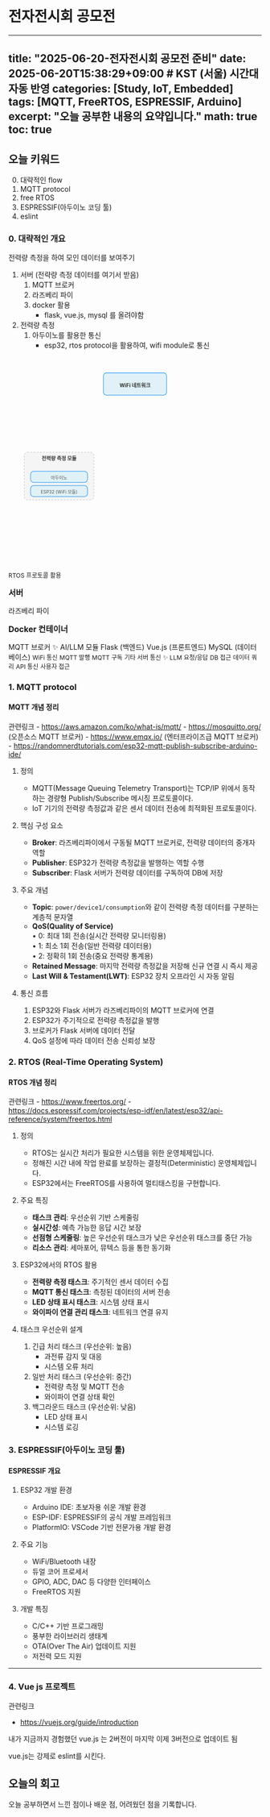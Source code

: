 # 전자전시회 공모전
---
title: "2025-06-20-전자전시회 공모전 준비"
date: 2025-06-20T15:38:29+09:00 # KST (서울) 시간대 자동 반영
categories: [Study, IoT, Embedded]
tags: [MQTT, FreeRTOS, ESPRESSIF, Arduino]
excerpt: "오늘 공부한 내용의 요약입니다."
math: true
toc: true
---

## 오늘 키워드

0. 대략적인 flow
1. MQTT protocol
2. free RTOS
3. ESPRESSIF(아두이노 코딩 툴)
4. eslint

### 0. 대략적인 개요

전력량 측정을 하여 모인 데이터를 보여주기

1. 서버 (전략량 측정 데이터를 여기서 받음)
    1. MQTT 브로커
    2. 라즈베리 파이
    3. docker 활용
        - flask, vue.js, mysql 를 올려야함
2. 전력량 측정
    1. 아두이노를 활용한 통신
        - esp32, rtos protocol을 활용하여, wifi module로 통신

<svg width="100%" height="auto" viewBox="0 0 800 650" xmlns="http://www.w3.org/2000/svg" style="font-family: 'Inter', sans-serif;">
  <defs>
    <style>
      .box {
        fill: #e0f2f7; /* Light blue background */
        stroke: #42a5f5; /* Blue border */
        stroke-width: 2;
        rx: 10; /* Rounded corners */
        ry: 10;
      }
      .container-box {
        fill: #f5f5f5; /* Light gray for containers */
        stroke: #9e9e9e; /* Darker gray border */
        stroke-dasharray: 5 5; /* Dashed border */
        stroke-width: 1;
        rx: 10;
        ry: 10;
      }
      .text {
        font-size: 16px;
        font-weight: bold;
        text-anchor: middle;
        fill: #333;
      }
      .small-text {
        font-size: 14px;
        text-anchor: middle;
        fill: #555;
      }
      .arrow {
        stroke: #3f51b5; /* Dark blue for arrows */
        stroke-width: 3;
        fill: none;
        marker-end: url(#arrowhead);
      }
      .dashed-arrow {
        stroke: #757575;
        stroke-width: 2;
        fill: none;
        stroke-dasharray: 4 4;
        marker-end: url(#arrowhead-dashed);
      }
      .label-text {
        font-size: 12px;
        fill: #616161;
      }
    </style>
    <marker id="arrowhead" markerWidth="10" markerHeight="7" refX="0" refY="3.5" orient="auto">
      <polygon points="0 0, 10 3.5, 0 7" fill="#3f51b5" />
    </marker>
    <marker id="arrowhead-dashed" markerWidth="10" markerHeight="7" refX="0" refY="3.5" orient="auto">
      <polygon points="0 0, 10 3.5, 0 7" fill="#757575" />
    </marker>
  </defs>

  <!-- WiFi -->
  <rect x="300" y="50" width="200" height="70" class="box" />
  <text x="400" y="95" class="text">WiFi 네트워크</text>

  <!-- Power Measurement (Arduino, ESP32, RTOS) -->
  <rect x="50" y="300" width="220" height="150" class="container-box" />
  <text x="160" y="325" class="text">전력량 측정 모듈</text>

  <rect x="70" y="360" width="180" height="35" class="box" />
  <text x="160" y="385" class="small-text">아두이노</text>

  <rect x="70" y="405" width="180" height="35" class="box" />
  <text x="160" y="430" class="small-text">ESP32 (WiFi 모듈)</text>

  <text x="160" y="350" class="label-text">RTOS 프로토콜 활용</text>


  <!-- Server (Raspberry Pi, Docker, Flask, Vue.js, MySQL, MQTT) -->
  <rect x="400" y="200" width="350" height="430" class="container-box" /> <!-- Increased height for MQTT -->
  <text x="575" y="225" class="text">서버</text>

  <rect x="420" y="260" width="310" height="40" class="box" />
  <text x="575" y="285" class="small-text">라즈베리 파이</text>

  <rect x="440" y="310" width="270" height="300" class="container-box" /> <!-- Docker container adjusted -->
  <text x="575" y="335" class="text">Docker 컨테이너</text>

  <!-- New MQTT Broker Module -->
  <rect x="460" y="360" width="230" height="35" class="box" />
  <text x="575" y="385" class="small-text">MQTT 브로커</text>

  <!-- LLM Module -->
  <rect x="460" y="405" width="230" height="35" class="box" />
  <text x="575" y="430" class="small-text">✨ AI/LLM 모듈</text>

  <rect x="460" y="450" width="230" height="35" class="box" />
  <text x="575" y="475" class="small-text">Flask (백엔드)</text>

  <rect x="460" y="495" width="230" height="35" class="box" />
  <text x="575" y="520" class="small-text">Vue.js (프론트엔드)</text>

  <rect x="460" y="540" width="230" height="35" class="box" />
  <text x="575" y="565" class="small-text">MySQL (데이터베이스)</text>


  <!-- Arrows for data flow -->
  <!-- Power Measurement to WiFi (as underlying comms) -->
  <path d="M250 400 L300 120" class="dashed-arrow" />
  <text x="275" y="260" class="label-text" transform="rotate(45 275 260)">WiFi 통신</text>

  <!-- Power Measurement (ESP32) publishes to MQTT Broker -->
  <path d="M250 400 L460 375" class="arrow" />
  <text x="350" y="380" class="label-text">MQTT 발행</text>

  <!-- MQTT Broker to Flask (Flask subscribes) -->
  <path d="M575 395 L575 450" class="arrow" />
  <text x="585" y="420" class="label-text">MQTT 구독</text>

  <!-- WiFi to Server (general server communication) -->
  <path d="M400 120 L500 200" class="dashed-arrow" />
  <text x="450" y="160" class="label-text" transform="rotate(45 450 160)">기타 서버 통신</text>

  <!-- Internal Server communication -->
  <!-- Flask <-> AI/LLM Module -->
  <path d="M575 475 L575 430" class="arrow" />
  <path d="M575 430 L575 475" class="dashed-arrow" />
  <text x="585" y="452" class="label-text">✨ LLM 요청/응답</text>

  <!-- Flask <-> MySQL -->
  <path d="M575 475 L575 540" class="arrow" />
  <text x="585" y="507" class="label-text">DB 접근</text>

  <!-- AI/LLM Module <-> MySQL (Data Query) -->
  <path d="M575 540 L575 430" class="arrow" />
  <text x="585" y="485" class="label-text">데이터 쿼리</text>

  <!-- Flask <-> Vue.js (API Communication) -->
  <path d="M575 475 L575 495" class="arrow" />
  <path d="M575 495 L575 475" class="dashed-arrow" />
  <text x="585" y="485" class="label-text">API 통신</text>

  <!-- User accessing Vue.js (implied) -->
  <path d="M680 500 L750 460" class="dashed-arrow" />
  <text x="700" y="470" class="label-text" transform="rotate(-30 700 470)">사용자 접근</text>

</svg>


### 1. MQTT protocol

#### MQTT 개념 정리

관련링크
    - https://aws.amazon.com/ko/what-is/mqtt/
    - https://mosquitto.org/ (오픈소스 MQTT 브로커)
    - https://www.emqx.io/ (엔터프라이즈급 MQTT 브로커)
    - https://randomnerdtutorials.com/esp32-mqtt-publish-subscribe-arduino-ide/

1. 정의  
   - MQTT(Message Queuing Telemetry Transport)는 TCP/IP 위에서 동작하는 경량형 Publish/Subscribe 메시징 프로토콜이다.  
   - IoT 기기의 전력량 측정값과 같은 센서 데이터 전송에 최적화된 프로토콜이다.

2. 핵심 구성 요소  
   - **Broker**: 라즈베리파이에서 구동될 MQTT 브로커로, 전력량 데이터의 중개자 역할
   - **Publisher**: ESP32가 전력량 측정값을 발행하는 역할 수행
   - **Subscriber**: Flask 서버가 전력량 데이터를 구독하여 DB에 저장

3. 주요 개념  
   - **Topic**: `power/device1/consumption`와 같이 전력량 측정 데이터를 구분하는 계층적 문자열
   - **QoS(Quality of Service)**  
     • 0: 최대 1회 전송(실시간 전력량 모니터링용)  
     • 1: 최소 1회 전송(일반 전력량 데이터용)  
     • 2: 정확히 1회 전송(중요 전력량 통계용)  
   - **Retained Message**: 마지막 전력량 측정값을 저장해 신규 연결 시 즉시 제공
   - **Last Will & Testament(LWT)**: ESP32 장치 오프라인 시 자동 알림

4. 통신 흐름  
   1) ESP32와 Flask 서버가 라즈베리파이의 MQTT 브로커에 연결  
   2) ESP32가 주기적으로 전력량 측정값을 발행  
   3) 브로커가 Flask 서버에 데이터 전달  
   4) QoS 설정에 따라 데이터 전송 신뢰성 보장



### 2. RTOS (Real-Time Operating System)

#### RTOS 개념 정리

관련링크
    - https://www.freertos.org/
    - https://docs.espressif.com/projects/esp-idf/en/latest/esp32/api-reference/system/freertos.html

1. 정의
   - RTOS는 실시간 처리가 필요한 시스템을 위한 운영체제입니다.
   - 정해진 시간 내에 작업 완료를 보장하는 결정적(Deterministic) 운영체제입니다.
   - ESP32에서는 FreeRTOS를 사용하여 멀티태스킹을 구현합니다.

2. 주요 특징
   - **태스크 관리**: 우선순위 기반 스케줄링
   - **실시간성**: 예측 가능한 응답 시간 보장
   - **선점형 스케줄링**: 높은 우선순위 태스크가 낮은 우선순위 태스크를 중단 가능
   - **리소스 관리**: 세마포어, 뮤텍스 등을 통한 동기화

3. ESP32에서의 RTOS 활용
   - **전력량 측정 태스크**: 주기적인 센서 데이터 수집
   - **MQTT 통신 태스크**: 측정된 데이터의 서버 전송
   - **LED 상태 표시 태스크**: 시스템 상태 표시
   - **와이파이 연결 관리 태스크**: 네트워크 연결 유지

4. 태스크 우선순위 설계
   1) 긴급 처리 태스크 (우선순위: 높음)
      - 과전류 감지 및 대응
      - 시스템 오류 처리
   2) 일반 처리 태스크 (우선순위: 중간)
      - 전력량 측정 및 MQTT 전송
      - 와이파이 연결 상태 확인
   3) 백그라운드 태스크 (우선순위: 낮음)
      - LED 상태 표시
      - 시스템 로깅


### 3. ESPRESSIF(아두이노 코딩 툴)

#### ESPRESSIF 개요

1. ESP32 개발 환경
   - Arduino IDE: 초보자용 쉬운 개발 환경
   - ESP-IDF: ESPRESSIF의 공식 개발 프레임워크
   - PlatformIO: VSCode 기반 전문가용 개발 환경

2. 주요 기능
   - WiFi/Bluetooth 내장
   - 듀얼 코어 프로세서
   - GPIO, ADC, DAC 등 다양한 인터페이스
   - FreeRTOS 지원

3. 개발 특징
   - C/C++ 기반 프로그래밍
   - 풍부한 라이브러리 생태계
   - OTA(Over The Air) 업데이트 지원
   - 저전력 모드 지원

---

### 4. Vue js 프로젝트 
관련링크 
- https://vuejs.org/guide/introduction

내가 지금까지 경험했던 vue.js 는 2버전이 마지막 이제 3버전으로 업데이트 됨

vue.js는 강제로 eslint를 시킨다. 

## 오늘의 회고

오늘 공부하면서 느낀 점이나 배운 점, 어려웠던 점을 기록합니다.

<!-- obsidian tags #MQTT, #FreeRTOS, #ESPRESSIF, #Arduino -->
